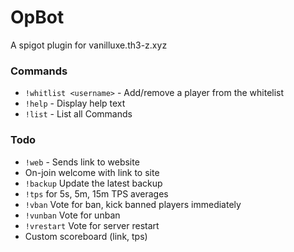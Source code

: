 # OpBot

A spigot plugin for vanilluxe.th3-z.xyz

### Commands

 - `!whitlist <username>` - Add/remove a player from the whitelist
 - `!help` - Display help text
 - `!list` - List all Commands

### Todo

 - `!web` - Sends link to website
 - On-join welcome with link to site
 - `!backup` Update the latest backup
 - `!tps` for 5s, 5m, 15m TPS averages
 - `!vban` Vote for ban, kick banned players immediately
 - `!vunban` Vote for unban
 - `!vrestart` Vote for server restart
 - Custom scoreboard (link, tps)
 